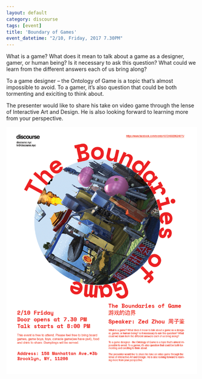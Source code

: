 ```yaml
---
layout: default
category: discourse
tags: [event]
title: 'Boundary of Games'
event_datetime: "2/10, Friday, 2017 7.30PM"
---
```


What is a game? What does it mean to talk about a game as a designer, gamer, or human being? Is it necessary to ask this question? What could we learn from the different answers each of us bring along?

To a game designer – the Ontology of Game is a topic that’s almost impossible to avoid. To a gamer, it’s also question that could be both tormenting and exiciting to think about.

The presenter would like to share his take on video game through the lense of Interactive Art and Design. He is also looking forward to learning more from your perspective.


![400](/assets/image/di/di_2.png)

